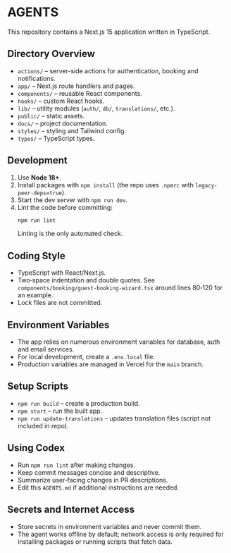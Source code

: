 # AGENTS

This repository contains a Next.js 15 application written in TypeScript.

## Directory Overview
- `actions/` – server-side actions for authentication, booking and notifications.
- `app/` – Next.js route handlers and pages.
- `components/` – reusable React components.
- `hooks/` – custom React hooks.
- `lib/` – utility modules (`auth/`, `db/`, `translations/`, etc.).
- `public/` – static assets.
- `docs/` – project documentation.
- `styles/` – styling and Tailwind config.
- `types/` – TypeScript types.

## Development
1. Use **Node 18+**.
2. Install packages with `npm install` (the repo uses `.npmrc` with `legacy-peer-deps=true`).
3. Start the dev server with `npm run dev`.
4. Lint the code before committing:
   ```bash
   npm run lint
   ```
   Linting is the only automated check.

## Coding Style
- TypeScript with React/Next.js.
- Two‑space indentation and double quotes. See `components/booking/guest-booking-wizard.tsx` around lines 80‑120 for an example.
- Lock files are not committed.

## Environment Variables
- The app relies on numerous environment variables for database, auth and email services.
- For local development, create a `.env.local` file.
- Production variables are managed in Vercel for the `main` branch.

## Setup Scripts
- `npm run build` – create a production build.
- `npm start` – run the built app.
- `npm run update-translations` – updates translation files (script not included in repo).

## Using Codex
- Run `npm run lint` after making changes.
- Keep commit messages concise and descriptive.
- Summarize user‑facing changes in PR descriptions.
- Edit this `AGENTS.md` if additional instructions are needed.

## Secrets and Internet Access
- Store secrets in environment variables and never commit them.
- The agent works offline by default; network access is only required for installing packages or running scripts that fetch data.
